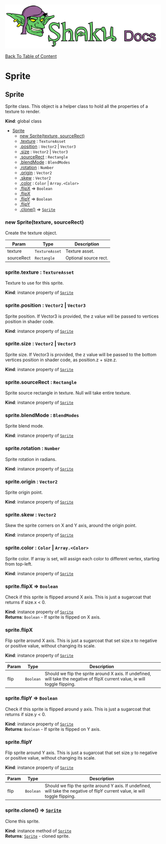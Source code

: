 ![Shaku JS](resources/logo-sm.png)

[Back To Table of Content](index.md)

# Sprite

<a name="Sprite"></a>

## Sprite
Sprite class.
This object is a helper class to hold all the properties of a texture to render.

**Kind**: global class  

* [Sprite](#Sprite)
    * [new Sprite(texture, sourceRect)](#new_Sprite_new)
    * [.texture](#Sprite+texture) : <code>TextureAsset</code>
    * [.position](#Sprite+position) : <code>Vector2</code> \| <code>Vector3</code>
    * [.size](#Sprite+size) : <code>Vector2</code> \| <code>Vector3</code>
    * [.sourceRect](#Sprite+sourceRect) : <code>Rectangle</code>
    * [.blendMode](#Sprite+blendMode) : <code>BlendModes</code>
    * [.rotation](#Sprite+rotation) : <code>Number</code>
    * [.origin](#Sprite+origin) : <code>Vector2</code>
    * [.skew](#Sprite+skew) : <code>Vector2</code>
    * [.color](#Sprite+color) : <code>Color</code> \| <code>Array.&lt;Color&gt;</code>
    * [.flipX](#Sprite+flipX) ⇒ <code>Boolean</code>
    * [.flipX](#Sprite+flipX)
    * [.flipY](#Sprite+flipY) ⇒ <code>Boolean</code>
    * [.flipY](#Sprite+flipY)
    * [.clone()](#Sprite+clone) ⇒ [<code>Sprite</code>](#Sprite)

<a name="new_Sprite_new"></a>

### new Sprite(texture, sourceRect)
Create the texture object.


| Param | Type | Description |
| --- | --- | --- |
| texture | <code>TextureAsset</code> | Texture asset. |
| sourceRect | <code>Rectangle</code> | Optional source rect. |

<a name="Sprite+texture"></a>

### sprite.texture : <code>TextureAsset</code>
Texture to use for this sprite.

**Kind**: instance property of [<code>Sprite</code>](#Sprite)  
<a name="Sprite+position"></a>

### sprite.position : <code>Vector2</code> \| <code>Vector3</code>
Sprite position.
If Vector3 is provided, the z value will be passed to vertices position in shader code.

**Kind**: instance property of [<code>Sprite</code>](#Sprite)  
<a name="Sprite+size"></a>

### sprite.size : <code>Vector2</code> \| <code>Vector3</code>
Sprite size.
If Vector3 is provided, the z value will be passed to the bottom vertices position in shader code, as position.z + size.z.

**Kind**: instance property of [<code>Sprite</code>](#Sprite)  
<a name="Sprite+sourceRect"></a>

### sprite.sourceRect : <code>Rectangle</code>
Sprite source rectangle in texture.
Null will take entire texture.

**Kind**: instance property of [<code>Sprite</code>](#Sprite)  
<a name="Sprite+blendMode"></a>

### sprite.blendMode : <code>BlendModes</code>
Sprite blend mode.

**Kind**: instance property of [<code>Sprite</code>](#Sprite)  
<a name="Sprite+rotation"></a>

### sprite.rotation : <code>Number</code>
Sprite rotation in radians.

**Kind**: instance property of [<code>Sprite</code>](#Sprite)  
<a name="Sprite+origin"></a>

### sprite.origin : <code>Vector2</code>
Sprite origin point.

**Kind**: instance property of [<code>Sprite</code>](#Sprite)  
<a name="Sprite+skew"></a>

### sprite.skew : <code>Vector2</code>
Skew the sprite corners on X and Y axis, around the origin point.

**Kind**: instance property of [<code>Sprite</code>](#Sprite)  
<a name="Sprite+color"></a>

### sprite.color : <code>Color</code> \| <code>Array.&lt;Color&gt;</code>
Sprite color.
If array is set, will assign each color to different vertex, starting from top-left.

**Kind**: instance property of [<code>Sprite</code>](#Sprite)  
<a name="Sprite+flipX"></a>

### sprite.flipX ⇒ <code>Boolean</code>
Check if this sprite is flipped around X axis.
This is just a sugarcoat that returns if size.x < 0.

**Kind**: instance property of [<code>Sprite</code>](#Sprite)  
**Returns**: <code>Boolean</code> - If sprite is flipped on X axis.  
<a name="Sprite+flipX"></a>

### sprite.flipX
Flip sprite around X axis.
This is just a sugarcoat that set size.x to negative or positive value, without changing its scale.

**Kind**: instance property of [<code>Sprite</code>](#Sprite)  

| Param | Type | Description |
| --- | --- | --- |
| flip | <code>Boolean</code> | Should we flip the sprite around X axis. If undefined, will take the negative of flipX current value, ie will toggle flipping. |

<a name="Sprite+flipY"></a>

### sprite.flipY ⇒ <code>Boolean</code>
Check if this sprite is flipped around y axis.
This is just a sugarcoat that returns if size.y < 0.

**Kind**: instance property of [<code>Sprite</code>](#Sprite)  
**Returns**: <code>Boolean</code> - If sprite is flipped on Y axis.  
<a name="Sprite+flipY"></a>

### sprite.flipY
Flip sprite around Y axis.
This is just a sugarcoat that set size.y to negative or positive value, without changing its scale.

**Kind**: instance property of [<code>Sprite</code>](#Sprite)  

| Param | Type | Description |
| --- | --- | --- |
| flip | <code>Boolean</code> | Should we flip the sprite around Y axis. If undefined, will take the negative of flipY current value, ie will toggle flipping. |

<a name="Sprite+clone"></a>

### sprite.clone() ⇒ [<code>Sprite</code>](#Sprite)
Clone this sprite.

**Kind**: instance method of [<code>Sprite</code>](#Sprite)  
**Returns**: [<code>Sprite</code>](#Sprite) - cloned sprite.  
